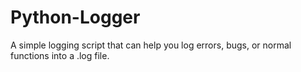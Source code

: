 # Python-Logger
A simple logging script that can help you log errors, bugs, or normal functions into a .log file.
